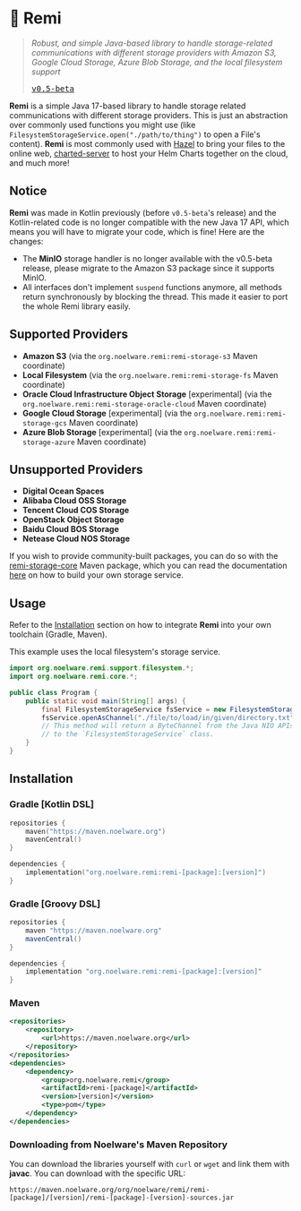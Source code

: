 # 🧶 Remi
> *Robust, and simple Java-based library to handle storage-related communications with different storage providers with Amazon S3, Google Cloud Storage, Azure Blob Storage,
> and the local filesystem support*
>
> <kbd><a href="https://github.com/Noelware/remi/releases/v0.5-beta">v0.5-beta</a></kbd>

**Remi** is a simple Java 17-based library to handle storage related communications with different storage providers. This is just an abstraction over
commonly used functions you might use (like `FilesystemStorageService.open("./path/to/thing")` to open a File's content). **Remi** is most commonly used with
[Hazel](https://noelware.org/hazel) to bring your files to the online web, [charted-server](https://charts.noelware.org) to host your Helm Charts together on the cloud,
and much more!

## Notice
**Remi** was made in Kotlin previously (before `v0.5-beta`'s release) and the Kotlin-related code is no longer compatible with the
new Java 17 API, which means you will have to migrate your code, which is fine! Here are the changes:

- The **MinIO** storage handler is no longer available with the v0.5-beta release, please migrate to the Amazon S3 package since it supports MinIO.
- All interfaces don't implement `suspend` functions anymore, all methods return synchronously by blocking the thread. This made it easier to port
  the whole Remi library easily.

## Supported Providers
- **Amazon S3**                                                 (via the `org.noelware.remi:remi-storage-s3` Maven coordinate)
- **Local Filesystem**                                          (via the `org.noelware.remi:remi-storage-fs` Maven coordinate)
- **Oracle Cloud Infrastructure Object Storage** [experimental] (via the `org.noelware.remi:remi-storage-oracle-cloud` Maven coordinate)
- **Google Cloud Storage**                       [experimental] (via the `org.noelware.remi:remi-storage-gcs` Maven coordinate)
- **Azure Blob Storage**                         [experimental] (via the `org.noelware.remi:remi-storage-azure` Maven coordinate)

## Unsupported Providers
- **Digital Ocean Spaces**
- **Alibaba Cloud OSS Storage**
- **Tencent Cloud COS Storage**
- **OpenStack Object Storage**
- **Baidu Cloud BOS Storage**
- **Netease Cloud NOS Storage**

If you wish to provide community-built packages, you can do so with the [remi-storage-core](https://maven.noelware.org/-/org.noelware.remi/remi-storage-core) Maven package, which
you can read the documentation [here](https://remi.noelware.org) on how to build your own storage service.

## Usage
Refer to the [Installation](#installation) section on how to integrate **Remi** into your own toolchain (Gradle, Maven).

This example uses the local filesystem's storage service.

```java
import org.noelware.remi.support.filesystem.*;
import org.noelware.remi.core.*;

public class Program {
    public static void main(String[] args) {
        final FilesystemStorageService fsService = new FilesystemStorageService("./path/to/data/to/use");
        fsService.openAsChannel("./file/to/load/in/given/directory.txt");
        // This method will return a ByteChannel from the Java NIO APIs, since this is only specific
        // to the `FilesystemStorageService` class.
    }
}
```

## Installation
### Gradle [Kotlin DSL]
```kotlin
repositories {
    maven("https://maven.noelware.org")
    mavenCentral()
}

dependencies {
    implementation("org.noelware.remi:remi-[package]:[version]")
}
```

### Gradle [Groovy DSL]
```groovy
repositories {
    maven "https://maven.noelware.org"
    mavenCentral()
}

dependencies {
    implementation "org.noelware.remi:remi-[package]:[version]"
}
```

### Maven
```xml
<repositories>
    <repository>
        <url>https://maven.noelware.org</url>
    </repository>
</repositories>
<dependencies>
    <dependency>
        <group>org.noelware.remi</group>
        <artifactId>remi-[package]</artifactId>
        <version>[version]</version>
        <type>pom</type>
    </dependency>
</dependencies>
```

### Downloading from Noelware's Maven Repository
You can download the libraries yourself with `curl` or `wget` and link them with **javac**. You can download with the specific URL:

```http
https://maven.noelware.org/org/noelware/remi/remi-[package]/[version]/remi-[package]-[version]-sources.jar
```
